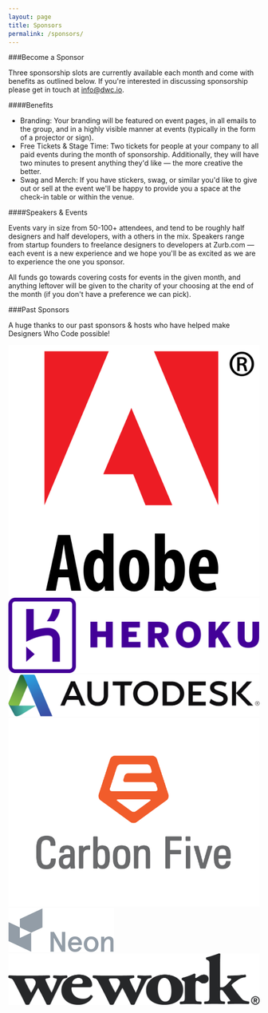 ```yaml
---
layout: page
title: Sponsors
permalink: /sponsors/
---
```


###Become a Sponsor

Three sponsorship slots are currently available each month and come with benefits as outlined below. If you're interested in discussing sponsorship please get in touch at <a href="mailto:info@dwc.io">info@dwc.io</a>.

####Benefits

* Branding: Your branding will be featured on event pages, in all emails to the group, and in a highly visible manner at events (typically in the form of a projector or sign).
* Free Tickets & Stage Time: Two tickets for people at your company to all paid events during the month of sponsorship. Additionally, they will have two minutes to present anything they'd like — the more creative the better.
* Swag and Merch: If you have stickers, swag, or similar you'd like to give out or sell at the event we'll be happy to provide you a space at the check-in table or within the venue.

####Speakers &amp; Events

Events vary in size from 50-100+ attendees, and tend to be roughly half designers and half developers, with a others in the mix. Speakers range from startup founders to freelance designers to developers at Zurb.com — each event is a new experience and we hope you'll be as excited as we are to experience the one you sponsor.

All funds go towards covering costs for events in the given month, and anything leftover will be given to the charity of your choosing at the end of the month (if you don't have a preference we can pick).

###Past Sponsors

A huge thanks to our past sponsors &amp; hosts who have helped make Designers Who Code possible!

<div class="logos row">
	<div><img src="/images/logo-adobe.svg" alt="Adobe Logo" /></div>
	<div><img src="/images/logo-heroku.svg" /></div>
	<div><img src="/images/logo-autodesk.svg" /></div>
	<div><img src="/images/logo-carbonfive.png" /></div>
	<div><img src="/images/logo-neonlab.svg" /></div>
	<div><img src="/images/logo-wework.png" /></div>
</div>
